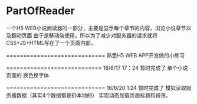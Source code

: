 # PartOfReader
一个H5 WEB小说阅读器的一部分，主要是显示每个章节的内容，浏览小说章节以及翻动页面
由于是移动端使用，所以为了减少对服务器的请求就将CSS+JS+HTML写在了一个页面内部。

=============================
熟悉H5 WEB APP开发做的小练习


============================
16/6/17 17：24
暂时完成了 单个小说页面的 换色换字体

=============================
16/6/20 1:24
暂时完成了 模拟读取服务器数据（其实4个数据都是扔本地的） 实现动态加载页面标题和段落。